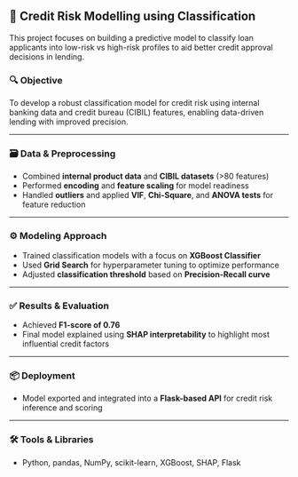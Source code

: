 ## 🧾 Credit Risk Modelling using Classification  

This project focuses on building a predictive model to classify loan applicants into low-risk vs high-risk profiles to aid better credit approval decisions in lending.

### 🔍 Objective
To develop a robust classification model for credit risk using internal banking data and credit bureau (CIBIL) features, enabling data-driven lending with improved precision.

---

### 🗃️ Data & Preprocessing
- Combined **internal product data** and **CIBIL datasets** (>80 features)
- Performed **encoding** and **feature scaling** for model readiness
- Handled **outliers** and applied **VIF**, **Chi-Square**, and **ANOVA tests** for feature reduction

---

### ⚙️ Modeling Approach
- Trained classification models with a focus on **XGBoost Classifier**
- Used **Grid Search** for hyperparameter tuning to optimize performance
- Adjusted **classification threshold** based on **Precision-Recall curve**

---

### ✅ Results & Evaluation
- Achieved **F1-score of 0.76**
- Final model explained using **SHAP interpretability** to highlight most influential credit factors

---

### 📦 Deployment
- Model exported and integrated into a **Flask-based API** for credit risk inference and scoring

---

### 🛠️ Tools & Libraries
- Python, pandas, NumPy, scikit-learn, XGBoost, SHAP, Flask
